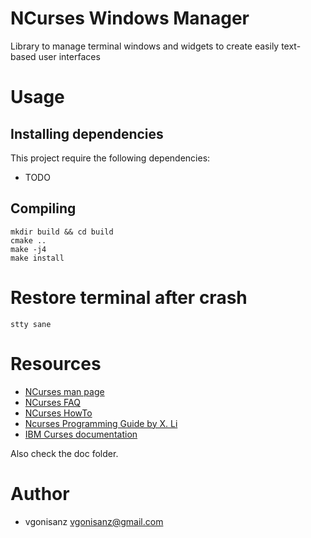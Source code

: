 # NCurses Windows Manager

Library to manage terminal windows and widgets to create easily text-based user interfaces

# Usage

## Installing dependencies

This project require the following dependencies:

* TODO

## Compiling

```
mkdir build && cd build
cmake ..
make -j4
make install
```

# Restore terminal after crash

```
stty sane
```

# Resources

* [NCurses man page](https://invisible-island.net/ncurses/man/ncurses.3x.html)
* [NCurses FAQ](https://invisible-island.net/ncurses/ncurses.faq.html)
* [NCurses HowTo](http://www.tldp.org/HOWTO/NCURSES-Programming-HOWTO/)
* [Ncurses Programming Guide by X. Li](http://hughm.cs.ukzn.ac.za/~murrellh/os/notes/ncurses.html)
* [IBM Curses documentation](https://www.ibm.com/support/knowledgecenter/en/ssw_aix_72/com.ibm.aix.genprogc/curses.htm)

Also check the doc folder.

# Author

* vgonisanz <vgonisanz@gmail.com>
